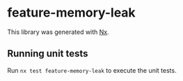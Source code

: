 # feature-memory-leak

This library was generated with [Nx](https://nx.dev).

## Running unit tests

Run `nx test feature-memory-leak` to execute the unit tests.
